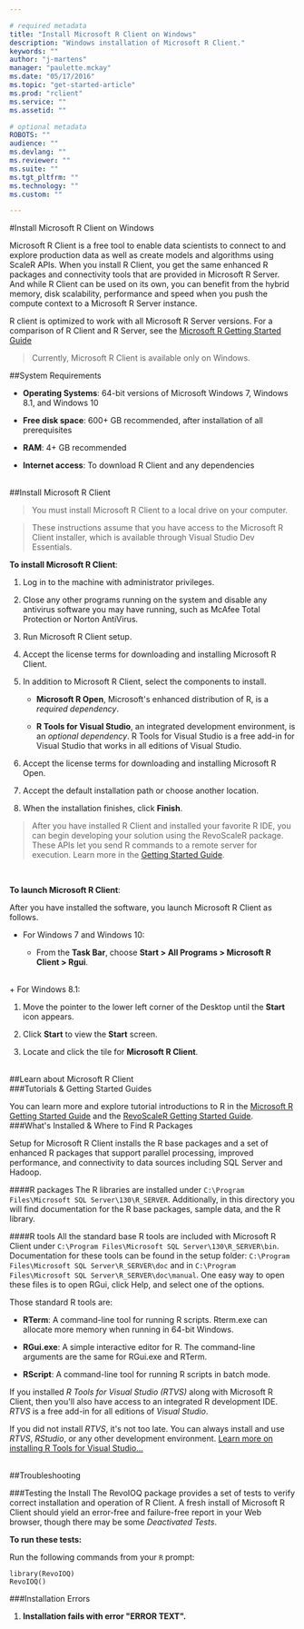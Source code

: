 ```yaml
---

# required metadata
title: "Install Microsoft R Client on Windows"
description: "Windows installation of Microsoft R Client."
keywords: ""
author: "j-martens"
manager: "paulette.mckay"
ms.date: "05/17/2016"
ms.topic: "get-started-article"
ms.prod: "rclient"
ms.service: ""
ms.assetid: ""

# optional metadata
ROBOTS: ""
audience: ""
ms.devlang: ""
ms.reviewer: ""
ms.suite: ""
ms.tgt_pltfrm: ""
ms.technology: ""
ms.custom: ""

---
```


#Install Microsoft R Client on Windows

Microsoft R Client is a free tool to enable data scientists to connect to and explore production data as well as create models and algorithms using ScaleR APIs.  When you install R Client, you get the same enhanced R packages and connectivity tools that are provided in Microsoft R Server. And while R Client can be used on its own, you can benefit from the hybrid memory, disk scalability, performance and speed when you push the compute context to a Microsoft R Server instance. 

R client is optimized to work with all Microsoft R Server versions. For a comparison of R Client and R Server, see the [Microsoft R Getting Started Guide](microsoft-r-getting-started.md)

>Currently, Microsoft R Client is available only on Windows.

##System Requirements

+ **Operating Systems**:   64-bit versions of Microsoft Windows 7, Windows 8.1, and Windows 10

+ **Free disk space**: 600+ GB recommended, after installation of all prerequisites       

+ **RAM**: 4+ GB recommended

+ **Internet access**:  To download R Client and any dependencies     

<br>
##Install Microsoft R Client

>You must install Microsoft R Client to a local drive on your computer. 

>These instructions assume that you have access to the Microsoft R Client installer, which is available through Visual Studio Dev Essentials.

**To install Microsoft R Client**:

1. Log in to the machine with administrator privileges.

1. Close any other programs running on the system and disable any antivirus software you may have running, such as McAfee Total Protection or Norton AntiVirus.

1. Run Microsoft R Client setup.

1. Accept the license terms for downloading and installing Microsoft R Client.

1. In addition to Microsoft R Client, select the components to install. 
   + **Microsoft R Open**, Microsoft's enhanced distribution of R, is a _required dependency_. 
   
   + **R Tools for Visual Studio**, an integrated development environment, is an _optional dependency_. R Tools for Visual Studio is a free add-in for Visual Studio that works in all editions of Visual Studio. 

1. Accept the license terms for downloading and installing Microsoft R Open.

1. Accept the default installation path or choose another location.

1. When the installation finishes, click **Finish**.  


<!--1. Setup of the R components used by Microsoft R Client requires an Internet connection for access to files that are provided either on the Microsoft Download Center or another trusted site. If you are performing an offline install, Microsoft R Client cannot access the links for installing required R components. To avoid this problem, you can download a copy of the installers locally and complete setup as described here:

   1. Pause the Microsoft R Client setup wizard without closing it.

    [!INCLUDE] setup should display a dialog box with links to the installers for the required components.

    On opening the link, download begins immediately. By default installers are saved to the Downloads folder.
    System_CAPS_ICON_tip.jpg Tip

    Microsoft R Open for R Server

    http://go.microsoft.com/fwlink/?LinkId=733805&lcid=1033

1. On the **Ready to Install** page, verify your selections. Click **Install**.
-->

>After you have installed R Client and installed your favorite R IDE, you can begin developing your solution using the RevoScaleR package. These APIs let you send R commands to a remote server for execution. Learn more in the [Getting Started Guide](rserver-getting-started.md).

<br>

**To launch Microsoft R Client**:

After you have installed the software, you launch Microsoft R Client as follows.

+ For Windows 7 and Windows 10:

  + From the **Task Bar**, choose **Start > All Programs > Microsoft R Client > Rgui**.

<br>
+ For Windows 8.1:

  1. Move the pointer to the lower left corner of the Desktop until the **Start** icon appears.
  
  1. Click **Start** to view the **Start** screen.

  1. Locate and click the tile for **Microsoft R Client**.

<br>
##Learn about Microsoft R Client
<br>
###Tutorials & Getting Started Guides

You can learn more and explore tutorial introductions to R in the [Microsoft R Getting Started Guide](microsoft-r-getting-started.md) and the [RevoScaleR Getting Started Guide](scaler-getting-started.md).
<br>
###What's Installed & Where to Find R Packages

Setup for Microsoft R Client installs the R base packages and a set of enhanced R packages that support parallel processing, improved performance, and connectivity to data sources including SQL Server and Hadoop.

####R packages
The R libraries are installed under `C:\Program Files\Microsoft SQL Server\130\R_SERVER`. Additionally, in this directory you will find documentation for the R base packages, sample data, and the R library.

####R tools
All the standard base R tools are included with Microsoft R Client under `C:\Program Files\Microsoft SQL Server\130\R_SERVER\bin`. Documentation for these tools can be found in the setup folder: `C:\Program Files\Microsoft SQL Server\R_SERVER\doc` and in `C:\Program Files\Microsoft SQL Server\R_SERVER\doc\manual`. One easy way to open these files is to open RGui, click Help, and select one of the options. 

Those standard R tools are:

+ **RTerm**: A command-line tool for running R scripts. Rterm.exe can allocate more memory when running in 64-bit Windows.

+ **RGui.exe**: A simple interactive editor for R. The command-line arguments are the same for RGui.exe and RTerm.

+ **RScript**: A command-line tool for running R scripts in batch mode.

If you installed _R Tools for Visual Studio (RTVS)_ along with Microsoft R Client, then you'll also have access to an integrated R development IDE. _RTVS_ is a free add-in for all editions of _Visual Studio_.

If you did not install _RTVS_, it's not too late. You can always install and use _RTVS_, _RStudio_, or any other development environment. [Learn more on installing R Tools for Visual Studio...](https://msdn.microsoft.com/en-us/library/mt721271.aspx#Anchor_1)

<br>
##Troubleshooting

###Testing the Install
The RevoIOQ package provides a set of tests to verify correct installation and operation of R Client. A fresh install of Microsoft R Client should yield an error-free and failure-free report in your Web browser, though there may be some _Deactivated Tests_.

**To run these tests:**

Run the following commands from your `R` prompt:

	library(RevoIOQ)
	RevoIOQ()

###Installation Errors

1. **Installation fails with error "ERROR TEXT".**